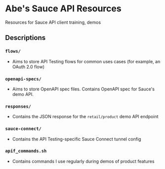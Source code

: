 # Abe's Sauce API Resources

Resources for Sauce API client training, demos

## Descriptions

### `flows/`
- Aims to store API Testing flows for common uses cases (for example, an OAuth 2.0 flow)

### `openapi-specs/`
- Aims to store OpenAPI spec files. Contains OpenAPI spec for Sauce's demo API.

### `responses/`
- Contains the JSON response for the `retail/product` demo API endpoint

### `sauce-connect/`
- Contains the API Testing-specific Sauce Connect tunnel config

### `apif_commands.sh`
- Contains commands I use regularly during demos of product features